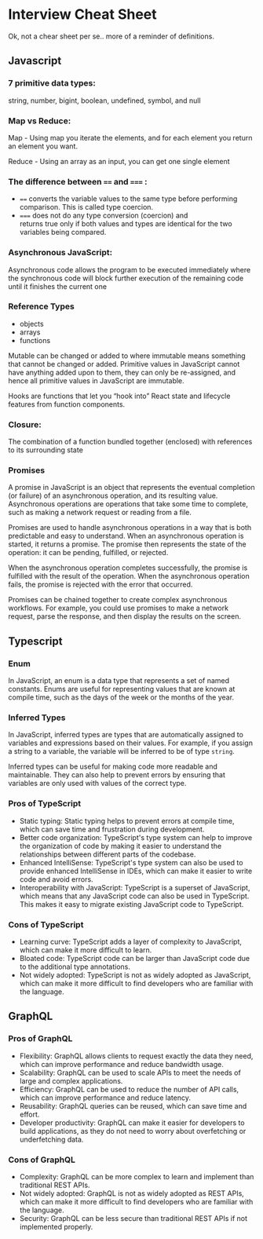 # Interview Cheat Sheet
Ok, not a chear sheet per se.. more of a reminder of definitions.

## Javascript

### 7 primitive data types: 

string, number, bigint, boolean, undefined, symbol, and null

### Map vs Reduce:

Map - Using map you iterate the elements, and for each element you return an element you want.

Reduce - Using an array as an input, you can get one single element

### The difference between `==` and `===` :

- `==` converts the variable values to the same type before performing comparison. This is called type coercion.
- `===` does not do any type conversion (coercion) and returns true only if both values and types are identical for the two variables being compared.

### Asynchronous JavaScript:

Asynchronous code allows the program to be executed immediately where the synchronous code will block further execution of the remaining code until it finishes the current one

### Reference Types

- objects
- arrays
- functions

Mutable can be changed or added to where immutable means something that cannot be changed or added. Primitive values in JavaScript cannot have anything added upon to them, they can only be re-assigned, and hence all primitive values in JavaScript are immutable.

Hooks are functions that let you “hook into” React state and lifecycle features from function components.

### Closure:

The combination of a function bundled together (enclosed) with references to its surrounding state

### Promises

A promise in JavaScript is an object that represents the eventual completion (or failure) of an asynchronous operation, and its resulting value. Asynchronous operations are operations that take some time to complete, such as making a network request or reading from a file.

Promises are used to handle asynchronous operations in a way that is both predictable and easy to understand. When an asynchronous operation is started, it returns a promise. The promise then represents the state of the operation: it can be pending, fulfilled, or rejected.

When the asynchronous operation completes successfully, the promise is fulfilled with the result of the operation. When the asynchronous operation fails, the promise is rejected with the error that occurred.

Promises can be chained together to create complex asynchronous workflows. For example, you could use promises to make a network request, parse the response, and then display the results on the screen.

## Typescript
### Enum

In JavaScript, an enum is a data type that represents a set of named constants. Enums are useful for representing values that are known at compile time, such as the days of the week or the months of the year.

### Inferred Types
In JavaScript, inferred types are types that are automatically assigned to variables and expressions based on their values. For example, if you assign a string to a variable, the variable will be inferred to be of type `string`.

Inferred types can be useful for making code more readable and maintainable. They can also help to prevent errors by ensuring that variables are only used with values of the correct type.

### Pros of TypeScript

- Static typing: Static typing helps to prevent errors at compile time, which can save time and frustration during development.
- Better code organization: TypeScript's type system can help to improve the organization of code by making it easier to understand the relationships between different parts of the codebase.
- Enhanced IntelliSense: TypeScript's type system can also be used to provide enhanced IntelliSense in IDEs, which can make it easier to write code and avoid errors.
- Interoperability with JavaScript: TypeScript is a superset of JavaScript, which means that any JavaScript code can also be used in TypeScript. This makes it easy to migrate existing JavaScript code to TypeScript.

### Cons of TypeScript

- Learning curve: TypeScript adds a layer of complexity to JavaScript, which can make it more difficult to learn.
- Bloated code: TypeScript code can be larger than JavaScript code due to the additional type annotations.
- Not widely adopted: TypeScript is not as widely adopted as JavaScript, which can make it more difficult to find developers who are familiar with the language.


## GraphQL
### Pros of GraphQL

- Flexibility: GraphQL allows clients to request exactly the data they need, which can improve performance and reduce bandwidth usage.
- Scalability: GraphQL can be used to scale APIs to meet the needs of large and complex applications.
- Efficiency: GraphQL can be used to reduce the number of API calls, which can improve performance and reduce latency.
- Reusability: GraphQL queries can be reused, which can save time and effort.
- Developer productivity: GraphQL can make it easier for developers to build applications, as they do not need to worry about overfetching or underfetching data.

### Cons of GraphQL

- Complexity: GraphQL can be more complex to learn and implement than traditional REST APIs.
- Not widely adopted: GraphQL is not as widely adopted as REST APIs, which can make it more difficult to find developers who are familiar with the language.
- Security: GraphQL can be less secure than traditional REST APIs if not implemented properly.
